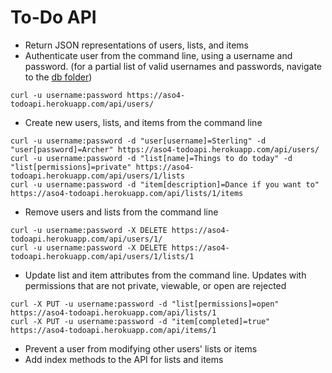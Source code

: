 # To-Do API

* Return JSON representations of users, lists, and items
* Authenticate user from the command line, using a username and password.
(for a partial list of valid usernames and passwords, navigate to the [db folder](https://github.com/aso4/to-do-API/tree/master/db))

```
curl -u username:password https://aso4-todoapi.herokuapp.com/api/users/
```

* Create new users, lists, and items from the command line

```
curl -u username:password -d "user[username]=Sterling" -d "user[password]=Archer" https://aso4-todoapi.herokuapp.com/api/users/
curl -u username:password -d "list[name]=Things to do today" -d "list[permissions]=private" https://aso4-todoapi.herokuapp.com/api/users/1/lists
curl -u username:password -d "item[description]=Dance if you want to" https://aso4-todoapi.herokuapp.com/api/lists/1/items
```

* Remove users and lists from the command line

```
curl -u username:password -X DELETE https://aso4-todoapi.herokuapp.com/api/users/1/
curl -u username:password -X DELETE https://aso4-todoapi.herokuapp.com/api/users/1/lists/1
```

* Update list and item attributes from the command line. Updates with permissions that are not private, viewable, or open are rejected

```
curl -X PUT -u username:password -d "list[permissions]=open" https://aso4-todoapi.herokuapp.com/api/lists/1
curl -X PUT -u username:password -d "item[completed]=true" https://aso4-todoapi.herokuapp.com/api/items/1
```

* Prevent a user from modifying other users' lists or items
* Add index methods to the API for lists and items
